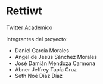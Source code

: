 # Rettiwt
Twitter Academico

Integrantes del proyecto:  
- Daniel García Morales  
- Angel de Jesús Sánchez Morales  
- José Damián Mendoza Carmona  
- Abner Jeffrey Tapía Cruz  
- Seth Noé Díaz Díaz

